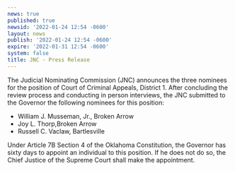 ```yaml
---
news: true
published: true
newsid: '2022-01-24 12:54 -0600'
layout: news
publish: '2022-01-24 12:54 -0600'
expire: '2022-01-31 12:54 -0600'
system: false
title: JNC - Press Release
---
```

The Judicial Nominating Commission (JNC) announces the three nominees for the position of Court of Criminal Appeals, District 1.  After concluding the review process and conducting in person interviews,  the JNC submitted to the Governor the following nominees for this position:

- William J. Musseman, Jr., Broken Arrow
- Joy L. Thorp,Broken Arrow
- Russell C. Vaclaw, Bartlesville

Under Article 7B Section 4 of the Oklahoma Constitution, the Governor has sixty days to appoint an individual to this position. If he does not do so, the Chief Justice of the Supreme Court shall make the appointment.
